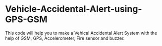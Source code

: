 # Vehicle-Accidental-Alert-using-GPS-GSM
This code will help you to make a Vehical Accidental Alert System with the help of GSM, GPS, Accelerometer, Fire sensor and buzzer.
